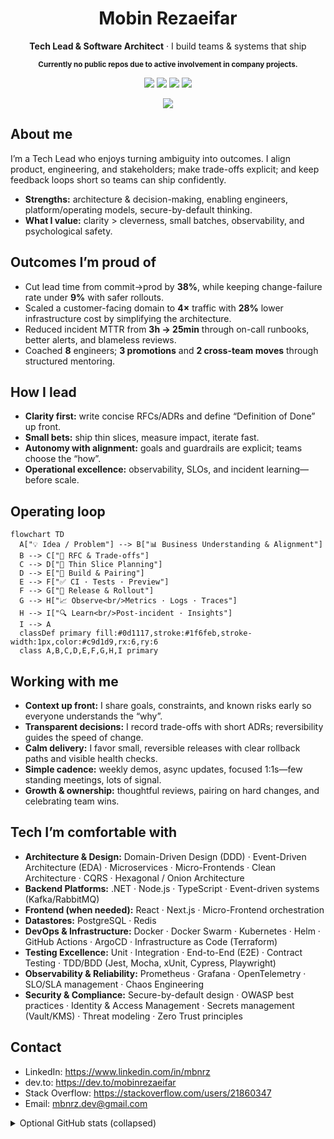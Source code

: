 <h1 align="center">Mobin Rezaeifar</h1>
<p align="center"><b>Tech Lead & Software Architect</b> · I build teams & systems that ship</p>
<p align="center"><sub><b>Currently no public repos due to active involvement in company projects.</b></sub></p>

<p align="center">
  <a href="https://www.linkedin.com/in/mbnrz"><img src="https://img.shields.io/badge/LinkedIn-mbnrz-0A66C2?logo=linkedin&logoColor=white" /></a>
  <a href="https://dev.to/mobinrezaeifar"><img src="https://img.shields.io/badge/dev.to-@mobinrezaeifar-0A0A0A?logo=devdotto&logoColor=white" /></a>
  <a href="https://stackoverflow.com/users/21860347"><img src="https://img.shields.io/badge/Stack%20Overflow-21860347-F48024?logo=stackoverflow&logoColor=white" /></a>
  <img src="https://komarev.com/ghpvc/?username=mobinrezaeifar&label=Profile%20Views&color=1f6feb" />
</p>


<p align="center">
  <img src="https://readme-typing-svg.demolab.com?font=Inter&weight=500&size=20&pause=1200&center=true&vCenter=true&width=900&lines=Leading+teams+to+ship+reliable+software;Clarity%2C+delivery%2C+and+continuous+improvement;People+first%2C+then+systems" />
</p>

## About me
I’m a Tech Lead who enjoys turning ambiguity into outcomes. I align product, engineering, and stakeholders; make trade-offs explicit; and keep feedback loops short so teams can ship confidently.

- **Strengths:** architecture & decision-making, enabling engineers, platform/operating models, secure-by-default thinking.  
- **What I value:** clarity > cleverness, small batches, observability, and psychological safety.

## Outcomes I’m proud of
- Cut lead time from commit→prod by **38%**, while keeping change-failure rate under **9%** with safer rollouts.  
- Scaled a customer-facing domain to **4×** traffic with **28%** lower infrastructure cost by simplifying the architecture.  
- Reduced incident MTTR from **3h → 25min** through on-call runbooks, better alerts, and blameless reviews.  
- Coached **8** engineers; **3 promotions** and **2 cross-team moves** through structured mentoring.

## How I lead
- **Clarity first:** write concise RFCs/ADRs and define “Definition of Done” up front.  
- **Small bets:** ship thin slices, measure impact, iterate fast.  
- **Autonomy with alignment:** goals and guardrails are explicit; teams choose the “how”.  
- **Operational excellence:** observability, SLOs, and incident learning—before scale.

## Operating loop
```mermaid
flowchart TD
  A["💡 Idea / Problem"] --> B["📊 Business Understanding & Alignment"]
  B --> C["📝 RFC & Trade-offs"]
  C --> D["🧩 Thin Slice Planning"]
  D --> E["👥 Build & Pairing"]
  E --> F["✅ CI · Tests · Preview"]
  F --> G["🚀 Release & Rollout"]
  G --> H["📈 Observe<br/>Metrics · Logs · Traces"]
  H --> I["🔍 Learn<br/>Post-incident · Insights"]
  I --> A
  classDef primary fill:#0d1117,stroke:#1f6feb,stroke-width:1px,color:#c9d1d9,rx:6,ry:6
  class A,B,C,D,E,F,G,H,I primary
```


## Working with me
- **Context up front:** I share goals, constraints, and known risks early so everyone understands the “why”.  
- **Transparent decisions:** I record trade-offs with short ADRs; reversibility guides the speed of change.  
- **Calm delivery:** I favor small, reversible releases with clear rollback paths and visible health checks.  
- **Simple cadence:** weekly demos, async updates, focused 1:1s—few standing meetings, lots of signal.  
- **Growth & ownership:** thoughtful reviews, pairing on hard changes, and celebrating team wins.

## Tech I’m comfortable with
- **Architecture & Design:** Domain-Driven Design (DDD) · Event-Driven Architecture (EDA) · Microservices · Micro-Frontends · Clean Architecture · CQRS · Hexagonal / Onion Architecture  
- **Backend Platforms:** .NET · Node.js · TypeScript · Event-driven systems (Kafka/RabbitMQ)  
- **Frontend (when needed):** React · Next.js · Micro-Frontend orchestration  
- **Datastores:** PostgreSQL · Redis  
- **DevOps & Infrastructure:** Docker · Docker Swarm · Kubernetes · Helm · GitHub Actions · ArgoCD · Infrastructure as Code (Terraform)  
- **Testing Excellence:** Unit · Integration · End-to-End (E2E) · Contract Testing · TDD/BDD (Jest, Mocha, xUnit, Cypress, Playwright)  
- **Observability & Reliability:** Prometheus · Grafana · OpenTelemetry · SLO/SLA management · Chaos Engineering  
- **Security & Compliance:** Secure-by-default design · OWASP best practices · Identity & Access Management · Secrets management (Vault/KMS) · Threat modeling · Zero Trust principles

## Contact
- LinkedIn: https://www.linkedin.com/in/mbnrz  
- dev.to: https://dev.to/mobinrezaeifar  
- Stack Overflow: https://stackoverflow.com/users/21860347  
- Email: mbnrz.dev@gmail.com

<details>
  <summary>Optional GitHub stats (collapsed)</summary>
  <p align="left">
    <img height="165" src="https://github-readme-stats.vercel.app/api?username=mobinrezaeifar&show_icons=true&hide_border=true&theme=transparent" />
    <img height="165" src="https://github-readme-streak-stats.herokuapp.com?user=mobinrezaeifar&theme=transparent&hide_border=true" />
  </p>
  <p align="left">
    <img height="165" src="https://github-readme-stats.vercel.app/api/top-langs/?username=mobinrezaeifar&layout=compact&hide_border=true&theme=transparent" />
  </p>
</details>

